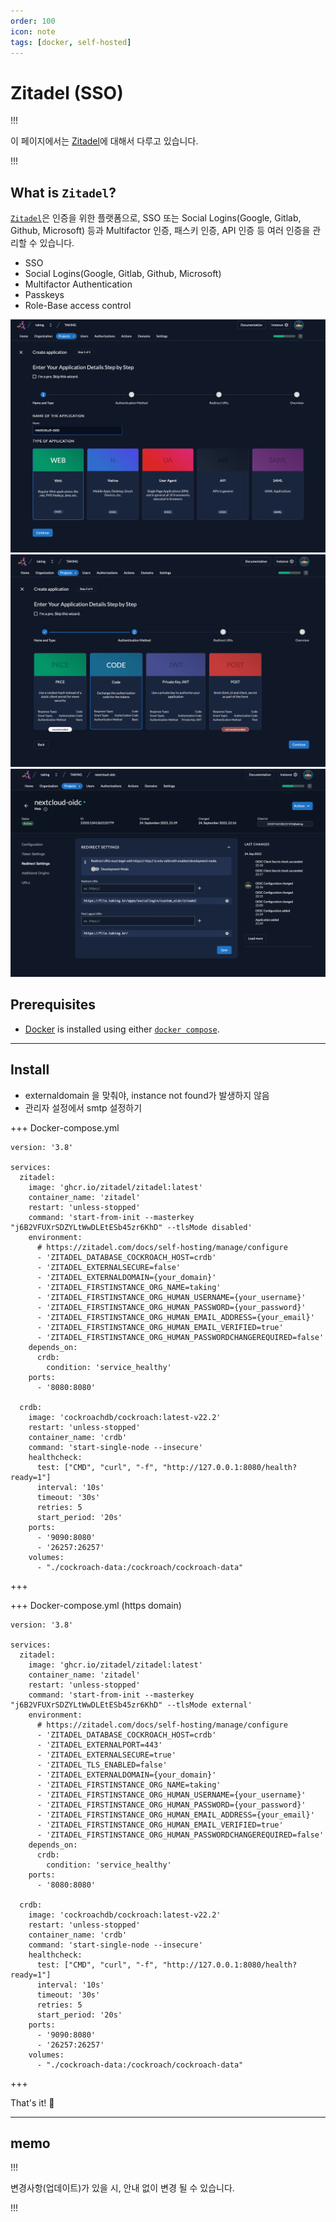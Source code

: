 ```yaml
---
order: 100
icon: note
tags: [docker, self-hosted]
---
```


# Zitadel (SSO)

!!!

이 페이지에서는 [Zitadel](https://zitadel.com/)에 대해서 다루고 있습니다.

!!!

## What is `Zitadel`?

[`Zitadel`](https://zitadel.com)은 인증을 위한 플랫폼으로, SSO 또는 Social Logins(Google, Gitlab, Github, Microsoft) 등과 Multifactor 인증, 패스키 인증, API 인증 등 여러 인증을 관리할 수 있습니다.

- SSO
- Social Logins(Google, Gitlab, Github, Microsoft)
- Multifactor Authentication
- Passkeys
- Role-Base access control

![Zitadel Screenshot 01](/static/attachments/zitadel_01.png)
![Zitadel Screenshot 02](/static/attachments/zitadel_02.png)
![Zitadel Screenshot 03](/static/attachments/zitadel_03.png)

## Prerequisites

- [Docker](https://docs.docker.com/engine/install/) is installed using either [`docker compose`](https://docs.docker.com/compose/).

---

## Install

- externaldomain 을 맞춰야, instance not found가 발생하지 않음
- 관리자 설정에서 smtp 설정하기

+++ Docker-compose.yml

```
version: '3.8'

services:
  zitadel:
    image: 'ghcr.io/zitadel/zitadel:latest'
    container_name: 'zitadel'
    restart: 'unless-stopped'
    command: 'start-from-init --masterkey "j6B2VFUXrSDZYLtWwDLEtESb45zr6KhD" --tlsMode disabled'
    environment:
      # https://zitadel.com/docs/self-hosting/manage/configure
      - 'ZITADEL_DATABASE_COCKROACH_HOST=crdb'
      - 'ZITADEL_EXTERNALSECURE=false'
      - 'ZITADEL_EXTERNALDOMAIN={your_domain}'
      - 'ZITADEL_FIRSTINSTANCE_ORG_NAME=taking'
      - 'ZITADEL_FIRSTINSTANCE_ORG_HUMAN_USERNAME={your_username}'
      - 'ZITADEL_FIRSTINSTANCE_ORG_HUMAN_PASSWORD={your_password}'
      - 'ZITADEL_FIRSTINSTANCE_ORG_HUMAN_EMAIL_ADDRESS={your_email}'
      - 'ZITADEL_FIRSTINSTANCE_ORG_HUMAN_EMAIL_VERIFIED=true'
      - 'ZITADEL_FIRSTINSTANCE_ORG_HUMAN_PASSWORDCHANGEREQUIRED=false'
    depends_on:
      crdb:
        condition: 'service_healthy'
    ports:
      - '8080:8080'

  crdb:
    image: 'cockroachdb/cockroach:latest-v22.2'
    restart: 'unless-stopped'
    container_name: 'crdb'
    command: 'start-single-node --insecure'
    healthcheck:
      test: ["CMD", "curl", "-f", "http://127.0.0.1:8080/health?ready=1"]
      interval: '10s'
      timeout: '30s'
      retries: 5
      start_period: '20s'
    ports:
      - '9090:8080'
      - '26257:26257'
    volumes:
      - "./cockroach-data:/cockroach/cockroach-data"
```

+++

+++ Docker-compose.yml (https domain)

```
version: '3.8'

services:
  zitadel:
    image: 'ghcr.io/zitadel/zitadel:latest'
    container_name: 'zitadel'
    restart: 'unless-stopped'
    command: 'start-from-init --masterkey "j6B2VFUXrSDZYLtWwDLEtESb45zr6KhD" --tlsMode external'
    environment:
      # https://zitadel.com/docs/self-hosting/manage/configure
      - 'ZITADEL_DATABASE_COCKROACH_HOST=crdb'
      - 'ZITADEL_EXTERNALPORT=443'
      - 'ZITADEL_EXTERNALSECURE=true'
      - 'ZITADEL_TLS_ENABLED=false'
      - 'ZITADEL_EXTERNALDOMAIN={your_domain}'
      - 'ZITADEL_FIRSTINSTANCE_ORG_NAME=taking'
      - 'ZITADEL_FIRSTINSTANCE_ORG_HUMAN_USERNAME={your_username}'
      - 'ZITADEL_FIRSTINSTANCE_ORG_HUMAN_PASSWORD={your_password}'
      - 'ZITADEL_FIRSTINSTANCE_ORG_HUMAN_EMAIL_ADDRESS={your_email}'
      - 'ZITADEL_FIRSTINSTANCE_ORG_HUMAN_EMAIL_VERIFIED=true'
      - 'ZITADEL_FIRSTINSTANCE_ORG_HUMAN_PASSWORDCHANGEREQUIRED=false'
    depends_on:
      crdb:
        condition: 'service_healthy'
    ports:
      - '8080:8080'

  crdb:
    image: 'cockroachdb/cockroach:latest-v22.2'
    restart: 'unless-stopped'
    container_name: 'crdb'
    command: 'start-single-node --insecure'
    healthcheck:
      test: ["CMD", "curl", "-f", "http://127.0.0.1:8080/health?ready=1"]
      interval: '10s'
      timeout: '30s'
      retries: 5
      start_period: '20s'
    ports:
      - '9090:8080'
      - '26257:26257'
    volumes:
      - "./cockroach-data:/cockroach/cockroach-data"
```

+++

That's it! :tada:

---

## memo

!!!

변경사항(업데이트)가 있을 시, 안내 없이 변경 될 수 있습니다.

!!!
